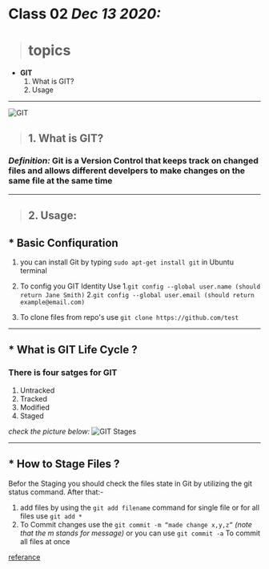 # Class 02 *Dec 13 2020:*

> # topics

* __GIT__
   1. What is GIT?
   2. Usage

---

![GIT](https://tr3.cbsistatic.com/hub/i/r/2017/10/31/af72d5e4-2f4c-48b5-954c-e4fa24fb0a97/resize/1200x/9f5c03620b98aa0a8d1a3caedded38fe/git-logo.jpg)
> ## 1. What is GIT?

### ***Definition:*** Git is a Version Control that keeps track on changed files and allows different develpers to make changes on the same file at the same time 

---


> ## 2. Usage:

## * Basic Confiquration  
1. you can install Git by typing  `sudo apt-get install git` in Ubuntu terminal 
2. To config you GIT Identity Use 
   1.`git config --global user.name (should return Jane Smith)`
   2.`git config --global user.email (should return example@email.com)`
   
3. To clone files from repo's use  `git clone https://github.com/test`
---
## * What is GIT Life Cycle ?
   ### There is four satges for GIT
   1. Untracked 
   2. Tracked 
   3. Modified
   4. Staged
   
   *check the picture below:*
   ![GIT Stages](https://blog.udemy.com/wp-content/uploads/2015/08/image006.png)
 
 ---
 ## * How to Stage Files ?
   Befor the Staging you should check the files state in Git by utilizing the git status command. After that:- 
   1. add files by using the `git add filename` command for single file or for all files use `git add *` 
   2. To Commit changes use the `git commit -m “made change x,y,z”` *(note that the m stands for message)* or you can use  `git commit -a` To commit all files at once 
   
   
  [referance](https://blog.udemy.com/git-tutorial-a-comprehensive-guide/#2_4)
   
   
